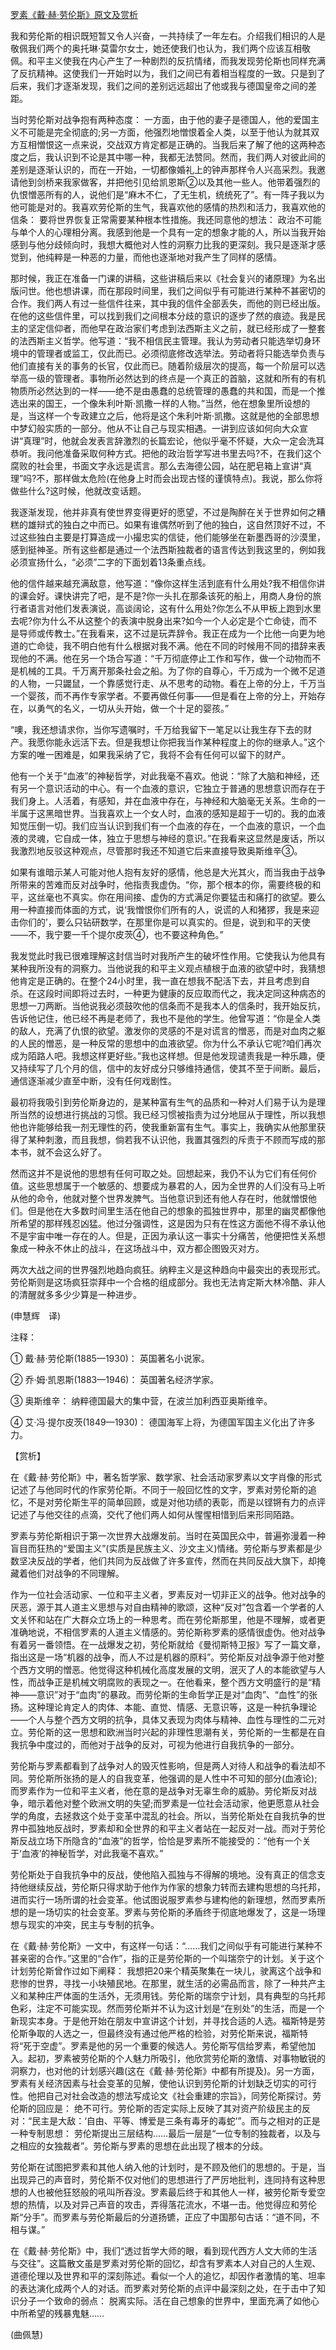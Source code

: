 [罗素《戴·赫·劳伦斯》原文及赏析](https://www.vrrw.net/wx/12266.html)

我和劳伦斯的相识既短暂又令人兴奋，一共持续了一年左右。介绍我们相识的人是敬佩我们两个的奥托琳·莫雷尔女士，她还使我们也认为，我们两个应该互相敬佩。和平主义使我在内心产生了一种剧烈的反抗情绪，而我发现劳伦斯也同样充满了反抗精神。这使我们一开始时以为，我们之间已有着相当程度的一致。只是到了后来，我们才逐渐发现，我们之间的差别远远超出了他或我与德国皇帝之间的差距。

当时劳伦斯对战争抱有两种态度： 一方面，由于他的妻子是德国人，他的爱国主义不可能是完全彻底的;另一方面，他强烈地憎恨着全人类，以至于他认为就其双方互相憎恨这一点来说，交战双方肯定都是正确的。当我后来了解了他的这两种态度之后，我认识到不论是其中哪一种，我都无法赞同。然而，我们两人对彼此间的差别是逐渐认识的，而在一开始，一切都像婚礼上的钟声那样令人兴高采烈。我邀请他到剑桥来我家做客，并把他引见给凯恩斯②以及其他一些人。他带着强烈的仇恨憎恶所有的人，说他们是“麻木不仁，了无生机，统统死了”。有一阵子我以为他可能是对的。我喜欢劳伦斯的生气，我喜欢他的感情的热烈和活力，我喜欢他的信条： 要将世界恢复正常需要某种根本性措施。我还同意他的想法： 政治不可能与单个人的心理相分离。我感到他是一个具有一定的想象才能的人，所以当我开始感到与他分歧倾向时，我想大概他对人性的洞察力比我的更深刻。我只是逐渐才感觉到，他纯粹是一种恶的力量，而他也逐渐地对我产生了同样的感情。

那时候，我正在准备一门课的讲稿，这些讲稿后来以《社会复兴的诸原理》为名出版问世。他也想讲课，而在那段时间里，我们之间似乎有可能进行某种不甚密切的合作。我们两人有过一些信件往来，其中我的信件全部丢失，而他的则已经出版。在他的这些信件里，可以找到我们之间根本分歧的意识的逐步了然的痕迹。我是民主的坚定信仰者，而他早在政治家们考虑到法西斯主义之前，就已经形成了一整套的法西斯主义哲学。他写道：“我不相信民主管理。我认为劳动者只能选举切身环境中的管理者或监工，仅此而已。必须彻底修改选举法。劳动者将只能选举负责与他们直接有关的事务的长官，仅此而已。随着阶级层次的提高，每一个阶层可以选举高一级的管理者。事物所必然达到的终点是一个真正的首脑，这就和所有的有机物质所必然达到的一样——绝不是由愚蠢的总统管理的愚蠢的共和国，而是一个推选出来的国王，一个像朱利叶斯·凯撒一样的人物。”当然，他在想象里所设想的是，当这样一个专政建立之后，他将是这个朱利叶斯·凯撒。这就是他的全部思想中梦幻般实质的一部分。他从不让自己与现实相遇。一讲到应该如何向大众宣讲“真理”时，他就会发表言辞激烈的长篇宏论，他似乎毫不怀疑，大众一定会洗耳恭听。我问他准备采取何种方式。把他的政治哲学写进书里去吗?不，在我们这个腐败的社会里，书面文字永远是谎言。那么去海德公园，站在肥皂箱上宣讲“真理”吗?不，那样做太危险(在他身上时而会出现古怪的谨慎特点)。我说，那么你将做些什么?这时候，他就改变话题。



我逐渐发现，他并非真有使世界变得更好的愿望，不过是陶醉在关于世界如何之糟糕的雄辩式的独白之中而已。如果有谁偶然听到了他的独白，这自然顶好不过，不过这些独白主要是打算造成一小撮忠实的信徒，他们能够坐在新墨西哥的沙漠里，感到挺神圣。所有这些都是通过一个法西斯独裁者的语言传达到我这里的，例如我必须宣扬什么，“必须”二字的下面划着13条重点线。

他的信件越来越充满敌意，他写道：“像你这样生活到底有什么用处?我不相信你讲的课会好。课快讲完了吧，是不是?你一头扎在那条该死的船上，用商人身份的旅行者语言对他们发表演说，高谈阔论，这有什么用处?你怎么不从甲板上跑到水里去呢?你为什么不从这整个的表演中脱身出来?如今一个人必定是个亡命徒，而不是导师或传教士。”在我看来，这不过是玩弄辞令。我正在成为一个比他一向更为地道的亡命徒，我不明白他有什么根据对我不满。他在不同的时候用不同的措辞来表现他的不满。他在另一个场合写道：“千万彻底停止工作和写作，做一个动物而不是机械的工具。千万离开那条社会之船。为了你的自尊心，千万成为一个微不足道的人物，一只鼹鼠，一个靠感觉行走、从不思考的动物。看在上帝的分上，千万当一个婴孩，而不再作专家学者。不要再做任何事——但是看在上帝的分上，开始存在，以勇气的名义，一切从头开始，做一个十足的婴孩。”

“噢，我还想请求你，当你写遗嘱时，千万给我留下一笔足以让我生存下去的财产。我愿你能永远活下去。但是我想让你把我当作某种程度上的你的继承人。”这个方案的唯一困难是，如果我采纳了它，我将不会有任何可以留下的财产。

他有一个关于“血液”的神秘哲学，对此我毫不喜欢。他说：“除了大脑和神经，还有另一个意识活动的中心。有一个血液的意识，它独立于普通的思想意识而存在于我们身上。人活着，有感知，并在血液中存在，与神经和大脑毫无关系。生命的一半属于这黑暗世界。当我喜欢上一个女人时，血液的感知是超于一切的。我的血液知觉压倒一切。我们应当认识到我们有一个血液的存在，一个血液的意识，一个血液的灵魂，它自成一体，独立于思想与神经的意识。”在我看来这显然是废话，所以我激烈地反驳这种观点，尽管那时我还不知道它后来直接导致奥斯维辛③。

如果有谁暗示某人可能对他人抱有友好的感情，他总是大光其火，而当我由于战争所带来的苦难而反对战争时，他指责我虚伪。“你，那个根本的你，需要终极的和平，这丝毫也不真实。你在用间接、虚伪的方式满足你要猛击和痛打的欲望。要么用一种直接而体面的方式，说‘我憎恨你们所有的人，说谎的人和猪猡，我是来迎击你们的’，要么只钻研数学，在那里你是可以真实的。但是，说到和平的天使——不，我宁要一千个提尔皮茨④，也不要这种角色。”

我发觉此时我已很难理解这封信当时对我所产生的破坏性作用。它使我认为他具有某种我所没有的洞察力。当他说我的和平主义观点植根于血液的欲望中时，我猜想他肯定是正确的。在整个24小时里，我一直在想我不配活下去，并且考虑到自杀。在这段时间即将过去时，一种更为健康的反应取而代之，我决定同这种病态的思想一刀两断。当他说我必须鼓吹他的信条而不是我本人的信条时，我开始反抗，告诉他记住，他已经不再是老师了，我也不是他的学生。他曾写道：“你是全人类的敌人，充满了仇恨的欲望。激发你的灵感的不是对谎言的憎恶，而是对血肉之躯的人民的憎恶，是一种反常的思想中的血液欲望。你为什么不承认它呢?咱们再次成为陌路人吧。我想这样更好些。”我也这样想。但是他发现谴责我是一种乐趣，便又持续写了几个月的信，信中的友好成分只够维持通信，使其不至于间断。最后，通信逐渐减少直至中断，没有任何戏剧性。

最初将我吸引到劳伦斯身边的，是某种富有生气的品质和一种对人们易于认为是理所当然的设想进行挑战的习惯。我已经习惯被指责为过分地屈从于理性，所以我想他也许能够给我一剂无理性的药，使我重新富有生气。事实上，我确实从他那里获得了某种刺激，而且我想，倘若我不认识他，我置其强烈的斥责于不顾而写成的那本书，就不会这么好了。

然而这并不是说他的思想有任何可取之处。回想起来，我仍不认为它们有任何价值。这些思想属于一个敏感的、想要成为暴君的人，因为全世界的人们没有马上听从他的命令，他就对整个世界发脾气。当他意识到还有他人存在时，他就憎恨他们。但是他在大多数时间里生活在他自己的想象的孤独世界中，那里的幽灵都像他所希望的那样残忍凶猛。他过分强调性，这是因为只有在性这方面他不得不承认他不是宇宙中唯一存在的人。但是，正因为承认这一事实十分痛苦，他便把性关系想象成一种永不休止的战斗，在这场战斗中，双方都企图毁灭对方。

两次大战之间的世界强烈地趋向疯狂。纳粹主义是这种趋向中最突出的表现形式。劳伦斯则是这场疯狂崇拜中一个合格的组成部分。我也无法肯定斯大林冷酷、非人的清醒就多多少少算是一种进步。

(申慧辉　译)

注释：

① 戴·赫·劳伦斯(1885—1930)： 英国著名小说家。

② 乔·姆·凯恩斯(1883—1946)： 英国著名经济学家。

③ 奥斯维辛： 纳粹德国最大的集中营，在波兰加利西亚奥斯维辛。

④ 艾·冯·提尔皮茨(1849—1930)： 德国海军上将，为德国军国主义化出了许多力。

【赏析】

在《戴·赫·劳伦斯》中，著名哲学家、数学家、社会活动家罗素以文字肖像的形式记述了与他同时代的作家劳伦斯。不同于一般回忆性的文字，罗素对劳伦斯的追忆，不是对劳伦斯生平的简单回顾，或是对他功绩的表彰，而是以铿锵有力的点评记述了与他交往的点滴，交代了他们两人如何从惺惺相惜到后来形同陌路。

罗素与劳伦斯相识于第一次世界大战爆发前。当时在英国民众中，普遍弥漫着一种盲目而狂热的“爱国主义”(实质是民族主义、沙文主义)情绪。劳伦斯与罗素都是少数坚决反战的学者，他们共同为反战做了许多宣传，然而在共同反战大旗下，却掩藏着他们对战争的不同理解。

作为一位社会活动家、一位和平主义者，罗素反对一切非正义的战争。他对战争的厌恶，源于其人道主义思想与对自由精神的歌颂，这种“反对”包含着一个学者的人文关怀和站在广大群众立场上的一种思考。而在劳伦斯那里，他是不理解，或者更准确地说，不相信罗素的人道主义情感的。劳伦斯称罗素的感情很虚伪。他对战争有着另一番领悟。在一战爆发之初，劳伦斯就给《曼彻斯特卫报》写了一篇文章，指出这是一场“机器的战争，而人不过是机器的原料”。劳伦斯反对战争源于他对整个西方文明的憎恶。他觉得这种机械化高度发展的文明，泯灭了人的本能欲望与人性，而战争正是机械文明腐败的表现之一。在他看来，整个西方文明盛行的是“精神——意识”对于“血肉”的暴政。而劳伦斯的生命哲学正是对“血肉”、“血性”的张扬。这种理论肯定人的肉体、本能、直觉、情感、无意识等，这是一种抗争理论——个人与整个西方文明的抗争，具体又表现为肉体与精神、血性与理性的二元对立。劳伦斯的这一思想和欧洲当时兴起的非理性思潮有关，劳伦斯的一生都是在自我抗争中度过的，而他对于战争的反对，可视为他进行自我抗争的一部分。

劳伦斯与罗素都看到了战争对人的毁灭性影响，但是两人对待人和战争的看法却不同。劳伦斯所张扬的是人的自我变革，他强调的是人性中不可知的部分(血液论);而罗素作为一位和平主义者，他在意的是战争对无辜生命的威胁。劳伦斯反对战争，暗示着他对整个欧洲文明的失望;而罗素是一位社会活动家，他更愿意从社会学的角度，去拯救这个处于变革中混乱的社会。所以，当劳伦斯处在自我抗争的世界中孤独地反战时，罗素却和全世界的和平主义者站在一起反对一战。而对于劳伦斯反战立场下所隐含的“血液”的哲学，恰恰是罗素所不能接受的：“他有一个关于‘血液’的神秘哲学，对此我毫不喜欢。”

劳伦斯处于自我抗争中的反战，使他陷入孤独与不得解的境地。没有真正的信念支持他继续反战，劳伦斯只得求助于他作为作家的想象力转而去建构思想的乌托邦，进而实行一场所谓的社会变革。他试图说服罗素参与建构他的新理想，然而罗素所想的是一场切实的社会变革。罗素与劳伦斯的矛盾终于彻底地爆发了，这是一场理想与现实的冲突，民主与专制的抗争。

在《戴·赫·劳伦斯》一文中，有这样一句话：“……我们之间似乎有可能进行某种不甚亲密的合作。”这里的“合作”，指的正是劳伦斯的一个叫瑞奈宁的计划。关于这个计划劳伦斯曾作过如下阐释： 我想把20来个精英聚集在一块儿，驶离这个战争和悲惨的世界，寻找一小块殖民地。在那里，就生活的必需品而言，除了一种共产主义和某种庄严体面的生活外，无须用钱。劳伦斯的瑞奈宁计划，具有典型的乌托邦色彩，注定不可能实现。然而劳伦斯并不认为这计划是“在别处”的生活，而是一个新现实本身。于是他开始在朋友中宣讲这个计划，并寻找合适的人选。福斯特是劳伦斯争取的人选之一，但最终没有通过他严格的检验，对劳伦斯来说，福斯特将“死于空虚”。罗素是他的另一个重要的候选人。劳伦斯写信给罗素，希望他加入。起初，罗素被劳伦斯的个人魅力所吸引，他欣赏劳伦斯的激情、对事物敏锐的洞察力，也对他的计划感兴趣(这在《戴·赫·劳伦斯》中都有所提及)。另一方面，罗素有关经济因素与社会变革的见解，使他认识到劳伦斯的计划缺乏切实的可行性。他把自己对社会改造的想法写成论文《社会重建的宗旨》，同劳伦斯探讨。劳伦斯的回应是： 绝不可行。劳伦斯的否定实际上反映了其对资产阶级民主的反对：“民主是大敌：‘自由、平等、博爱是三条有毒牙的毒蛇’”。而与之相对的正是一种专制思想： 劳伦斯提出三层结构……最后一层是“一位专制的独裁者，以及与之相应的女独裁者”。劳伦斯与罗素的思想在此出现了根本的分歧。

劳伦斯在试图把罗素和其他人纳入他的计划时，是不顾及他们的思想的。于是，当出现异己的声音时，劳伦斯不仅对他们的思想进行了严厉地批判，连同持有这种思想的人也被他狂怒般的吼叫所吞没。罗素最后终于和其他人一样，被劳伦斯专爱空想的热情，以及对异己声音的攻击，弄得落花流水，不堪一击。他觉得应和劳伦斯“分手”。而罗素与劳伦斯最后的分道扬镳，正应了中国那句古话：“道不同，不相与谋。”

在《戴·赫·劳伦斯》中，我们“透过哲学大师的眼，看到现代西方人文大师的生活与交往”。这篇散文虽是罗素对劳伦斯的回忆，却含有罗素本人对自己的人生观、道德伦理以及世界和平的深刻陈述。看似一个人的追忆，却因作者激情的笔、坦率的表达演化成两个人的对话。而罗素对劳伦斯的点评中最深刻之处，在于击中了知识分子一个致命的弱点： 脱离实际。活在自己想象的世界中，里面充满了如他心中所希望的残暴鬼魅……

(曲佩慧)


